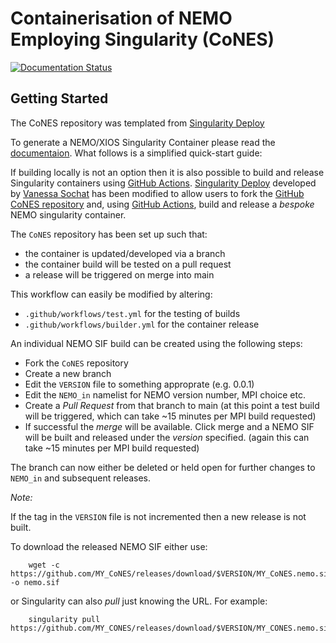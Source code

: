 # Containerisation of NEMO Employing Singularity (CoNES)
[![Documentation Status](https://readthedocs.org/projects/cones/badge/?version=latest)](https://cones.readthedocs.io/en/latest/?badge=latest)

## Getting Started
The CoNES repository was templated from [Singularity Deploy](https://github.com/singularityhub/singularity-deploy)

To generate a NEMO/XIOS Singularity Container please read the [documentaion](https://cones.readthedocs.io/en/latest/?badge=latest). What follows is a simplified quick-start guide:

If building locally is not an option then it is also possible to build and 
release Singularity containers using [GitHub Actions](https://github.com/features/actions). 
[Singularity Deploy](https://github.com/singularityhub/singularity-deploy)
developed by [Vanessa Sochat](https://github.com/vsoch) has been modified 
to allow users to fork the [GitHub CoNES repository](https://github.com/NOC-MSM/CoNES)
and, using [GitHub Actions](https://github.com/features/actions), build and 
release a _bespoke_ NEMO singularity container.


The `CoNES` repository has been set up such that:

- the container is updated/developed via a branch
- the container build will be tested on a pull request
- a release will be triggered on merge into main
  
This workflow can easily be modified by altering:
  
- `.github/workflows/test.yml` for the testing of builds
- `.github/workflows/builder.yml` for the container release

An individual NEMO SIF build can be created using the following steps: 

- Fork the `CoNES` repository
- Create a new branch
- Edit the `VERSION` file to something approprate (e.g. 0.0.1)
- Edit the `NEMO_in` namelist for NEMO version number, MPI choice etc.
- Create a _Pull Request_ from that branch to main (at this point a test build will be triggered, which can take ~15 minutes per MPI build requested)
- If successful the _merge_ will be available. Click merge and a NEMO SIF will be built and released under the _version_ specified. (again this can take ~15 minutes per MPI build requested)

The branch can now either be deleted or held open for further changes to `NEMO_in` and subsequent releases.

_Note:_
   
If the tag in the `VERSION` file is not incremented then a new release is not built.

To download the released NEMO SIF either use:

```
    wget -c https://github.com/MY_CoNES/releases/download/$VERSION/MY_CoNES.nemo.sif -o nemo.sif
```

or Singularity can also _pull_ just knowing the URL. For example:

```
    singularity pull https://github.com/MY_CONES/releases/download/$VERSION/MY_CONES.nemo.sif
```
